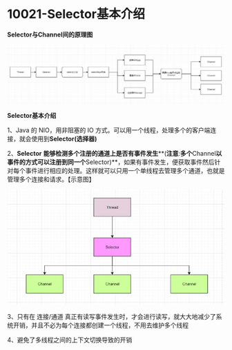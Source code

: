 # 10021-Selector基本介绍

**Selector与Channel间的原理图**

![10021-1](images/10021-1.jpg)

**Selector基本介绍**

1、Java 的 NIO，用非阻塞的 IO 方式。可以用一个线程，处理多个的客户端连接，就会使用到**Selector(****选择器****)**

2、**Selector** **能够检测多个注册的通道上是否有事件发生****(****注意****:****多个****Channel****以事件的方式可以注册到同一个****Selector)**，如果有事件发生，便获取事件然后针对每个事件进行相应的处理。这样就可以只用一个单线程去管理多个通道，也就是管理多个连接和请求。【示意图】

![10021-2](images/10021-2.jpg)

3、只有在 连接/通道 真正有读写事件发生时，才会进行读写，就大大地减少了系统开销，并且不必为每个连接都创建一个线程，不用去维护多个线程

4、避免了多线程之间的上下文切换导致的开销